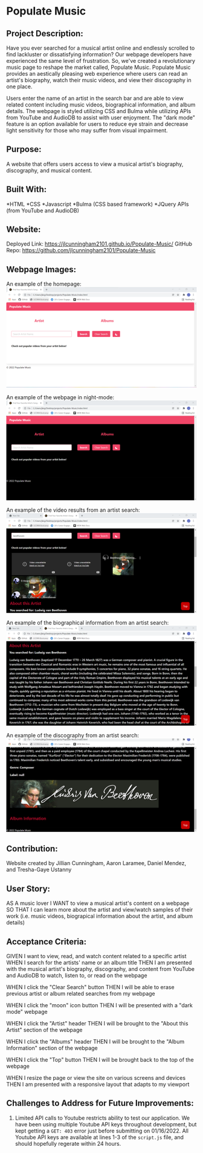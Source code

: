 # Populate Music

## Project Description:

Have you ever searched for a musical artist online and endlessly scrolled to find lackluster or dissatisfying information? Our webpage developers have experienced the same level of frustration. So, we've created a revolutionary music page to reshape the market called, Populate Music. Populate Music provides an aestically pleasing web experience where users can read an artist's biography, watch their music videos, and view their discography in one place.

Users enter the name of an artist in the search bar and are able to view related content including music videos, biographical information, and album details. The webpage is styled utilizing CSS and Bulma while utilizing APIs from YouTube and AudioDB to assist with user enjoyment. The "dark mode" feature is an option available for users to reduce eye strain and decrease light sensitivity for those who may suffer from visual impairment.

## Purpose:

A website that offers users access to view a musical artist's biography, discography, and musical content.

## Built With:

*HTML
*CSS
*Javascript
*Bulma (CSS based framework)
\*JQuery
APIs (from YouTube and AudioDB)

## Website:

Deployed Link: https://jlcunningham2101.github.io/Populate-Music/
GitHub Repo: https://github.com/jlcunningham2101/Populate-Music

## Webpage Images:

An example of the homepage:
![Screenshot](assets/images/homepage.png)

An example of the webpage in night-mode:
![Screenshot](assets/images/homepage-nightmode.png)

An example of the video results from an artist search:
![Screenshot](assets/images/vid-search-results.png)

An example of the biographical information from an artist search:
![Screenshot](assets/images/about-this-artist-search.png)

An example of the discography from an artist search:
![Screenshot](assets/images/album-information-search.png)

## Contribution:

Website created by Jillian Cunningham, Aaron Laramee, Daniel Mendez, and Tresha-Gaye Ustanny

## User Story:

AS A music lover
I WANT to view a musical artist's content on a webpage
SO THAT I can learn more about the artist and view/watch samples of their work (i.e. music videos, biograpical information about the artist, and album details)

## Acceptance Criteria:

GIVEN I want to view, read, and watch content related to a specific artist
WHEN I search for the artists' name or an album title
THEN I am presented with the musical artist's biography, discography, and content from YouTube and AudioDB to watch, listen to, or read on the webpage

WHEN I click the "Clear Search" button
THEN I will be able to erase previous artist or album related searches from my webpage

WHEN I click the "moon" icon button
THEN I will be presented with a "dark mode" webpage

WHEN I click the "Artist" header
THEN I will be brought to the "About this Artist" section of the webpage

WHEN I click the "Albums" header
THEN I will be brought to the "Album Information" section of the webpage

WHEN I click the "Top" button
THEN I will be brought back to the top of the webpage

WHEN I resize the page or view the site on various screens and devices
THEN I am presented with a responsive layout that adapts to my viewport

## Challenges to Address for Future Improvements:

1. Limited API calls to Youtube restricts ability to test our application. We have been using multiple Youtube API keys throughout development, but kept getting a `GET: 403` error just before submitting on 01/16/2022. All Youtube API keys are available at lines 1-3 of the `script.js` file, and should hopefully regerate within 24 hours.
